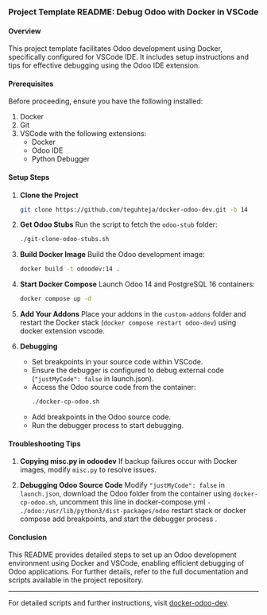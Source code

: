 ### Project Template README: Debug Odoo with Docker in VSCode

#### Overview
This project template facilitates Odoo development using Docker, specifically configured for VSCode IDE. It includes setup instructions and tips for effective debugging using the Odoo IDE extension.

#### Prerequisites
Before proceeding, ensure you have the following installed:
1. Docker
2. Git
3. VSCode with the following extensions:
   - Docker
   - Odoo IDE
   - Python Debugger

#### Setup Steps

1. **Clone the Project**
   ```bash
   git clone https://github.com/teguhteja/docker-odoo-dev.git -b 14
   ```

2. **Get Odoo Stubs**
   Run the script to fetch the `odoo-stub` folder:
   ```bash
   ./git-clone-odoo-stubs.sh
   ```

3. **Build Docker Image**
   Build the Odoo development image:
   ```bash
   docker build -t odoodev:14 .
   ```

4. **Start Docker Compose**
   Launch Odoo 14 and PostgreSQL 16 containers:
   ```bash
   docker compose up -d
   ```

5. **Add Your Addons**
   Place your addons in the `custom-addons` folder and restart the Docker stack (`docker compose restart odoo-dev`) using docker extension vscode.

6. **Debugging**
   - Set breakpoints in your source code within VSCode.
   - Ensure the debugger is configured to debug external code (`"justMyCode": false` in launch.json).
   - Access the Odoo source code from the container:
     ```bash
     ./docker-cp-odoo.sh
     ```
   - Add breakpoints in the Odoo source code.
   - Run the debugger process to start debugging.

#### Troubleshooting Tips

1. **Copying misc.py in odoodev**
   If backup failures occur with Docker images, modify `misc.py` to resolve issues.

2. **Debugging Odoo Source Code**
   Modify `"justMyCode": false` in `launch.json`, 
   download the Odoo folder from the container using `docker-cp-odoo.sh`,
   uncomment this line in docker-compose.yml
   `- ./odoo:/usr/lib/python3/dist-packages/odoo` 
   restart stack or docker compose
   add breakpoints, and start the debugger process .

#### Conclusion
This README provides detailed steps to set up an Odoo development environment using Docker and VSCode, enabling efficient debugging of Odoo applications. For further details, refer to the full documentation and scripts available in the project repository.

---

For detailed scripts and further instructions, visit [docker-odoo-dev](https://github.com/teguhteja/docker-odoo-dev.git).